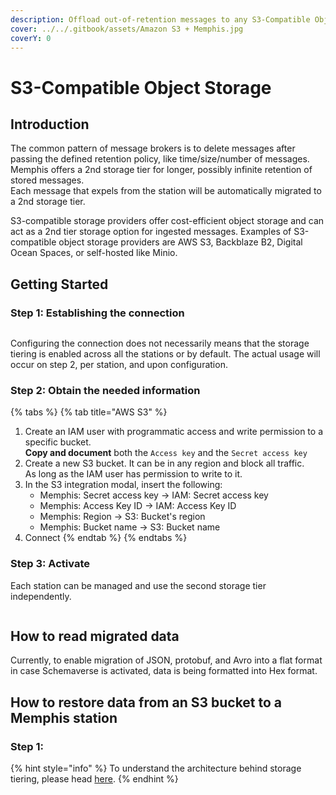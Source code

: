 ```yaml
---
description: Offload out-of-retention messages to any S3-Compatible Object Storage
cover: ../../.gitbook/assets/Amazon S3 + Memphis.jpg
coverY: 0
---
```


# S3-Compatible Object Storage

## Introduction

The common pattern of message brokers is to delete messages after passing the defined retention policy, like time/size/number of messages.\
Memphis offers a 2nd storage tier for longer, possibly infinite retention of stored messages.\
Each message that expels from the station will be automatically migrated to a 2nd storage tier.

S3-compatible storage providers offer cost-efficient object storage and can act as a 2nd tier storage option for ingested messages. Examples of S3-compatible object storage providers are AWS S3, Backblaze B2, Digital Ocean Spaces, or self-hosted like Minio.

## Getting Started

### Step 1: Establishing the connection

<figure><img src="../../.gitbook/assets/Screenshot 2023-07-13 at 22.13.47.png" alt=""><figcaption></figcaption></figure>

Configuring the connection does not necessarily means that the storage tiering is enabled across all the stations or by default. The actual usage will occur on step 2, per station, and upon configuration.

### Step 2: Obtain the needed information

{% tabs %}
{% tab title="AWS S3" %}
1. Create an IAM user with programmatic access and write permission to a specific bucket.\
   **Copy and document** both the `Access key` and the `Secret access key`
2. Create a new S3 bucket. It can be in any region and block all traffic. \
   As long as the IAM user has permission to write to it.
3. In the S3 integration modal, insert the following:
   * Memphis: Secret access key -> IAM: Secret access key
   * Memphis: Access Key ID -> IAM: Access Key ID
   * Memphis: Region -> S3: Bucket's region
   * Memphis: Bucket name -> S3: Bucket name
4. Connect
{% endtab %}
{% endtabs %}

### Step 3: Activate

Each station can be managed and use the second storage tier independently.

<figure><img src="../../.gitbook/assets/Screen Shot 2023-02-20 at 16.48.26.png" alt=""><figcaption></figcaption></figure>

##

## How to read migrated data

Currently, to enable migration of JSON, protobuf, and Avro into a flat format in case Schemaverse is activated, data is being formatted into Hex format.

## How to restore data from an S3 bucket to a Memphis station

### Step 1:

{% hint style="info" %}
To understand the architecture behind storage tiering, please head [here](../../memphis/concepts/storage-and-redundancy.md).
{% endhint %}
